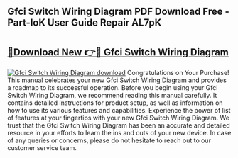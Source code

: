 ## Gfci Switch Wiring Diagram PDF Download Free - Part-loK User Guide Repair AL7pK

# <h2><a href="http://dfnylo0.blite.top/?on=Gfci+Switch+Wiring+Diagram">🔗Download New 👉🔴 Gfci Switch Wiring Diagram</a></h2>

[![Gfci Switch Wiring Diagram download](https://i.imgur.com/lujVjoI.png)](http://dfnylo0.blite.top/?on=Gfci+Switch+Wiring+Diagram)
Congratulations on Your Purchase! This manual celebrates your new Gfci Switch Wiring Diagram and provides a roadmap to its successful operation. Before you begin using your Gfci Switch Wiring Diagram, we recommend reading this manual carefully. It contains detailed instructions for product setup, as well as information on how to use its various features and capabilities. Experience the power of list of features at your fingertips with your new Gfci Switch Wiring Diagram. We trust that the Gfci Switch Wiring Diagram has been an accurate and detailed resource in your efforts to learn the ins and outs of your new device. In case of any queries or concerns, please do not hesitate to reach out to our customer service team.
